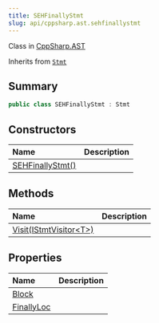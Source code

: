 ```yaml
---
title: SEHFinallyStmt
slug: api/cppsharp.ast.sehfinallystmt
---
```

Class in [CppSharp.AST](/api/cppsharp/ast)

Inherits from [`Stmt`](/api/cppsharp/ast/stmt)

## Summary



```csharp
public class SEHFinallyStmt : Stmt
```

## Constructors

|Name|Description|
|:---|:---|
|[SEHFinallyStmt\(\)](/api/cppsharp/ast/sehfinallystmt//ctor)||

## Methods

|Name|Description|
|:---|:---|
|[Visit\(IStmtVisitor\<T\>\)](/api/cppsharp/ast/sehfinallystmt/visit)||

## Properties

|Name|Description|
|:---|:---|
|[Block](/api/cppsharp/ast/sehfinallystmt/block)||
|[FinallyLoc](/api/cppsharp/ast/sehfinallystmt/finallyloc)||

